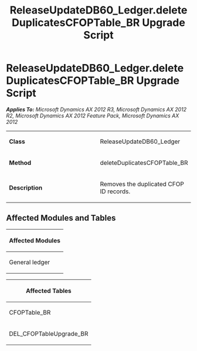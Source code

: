 ﻿---
title: ReleaseUpdateDB60_Ledger.deleteDuplicatesCFOPTable_BR Upgrade Script
TOCTitle: ReleaseUpdateDB60_Ledger.deleteDuplicatesCFOPTable_BR Upgrade Script
ms:assetid: f81c6efb-4402-5536-8da5-8af0b5a3431a
ms:mtpsurl: https://msdn.microsoft.com/en-us/library/JJ737623(v=AX.60)
ms:contentKeyID: 49712316
ms.date: 05/18/2015
mtps_version: v=AX.60
---

# ReleaseUpdateDB60\_Ledger.deleteDuplicatesCFOPTable\_BR Upgrade Script 


_**Applies To:** Microsoft Dynamics AX 2012 R3, Microsoft Dynamics AX 2012 R2, Microsoft Dynamics AX 2012 Feature Pack, Microsoft Dynamics AX 2012_

<table>
<colgroup>
<col style="width: 50%" />
<col style="width: 50%" />
</colgroup>
<tbody>
<tr class="odd">
<td><p><strong>Class</strong></p></td>
<td><p>ReleaseUpdateDB60_Ledger</p></td>
</tr>
<tr class="even">
<td><p><strong>Method</strong></p></td>
<td><p>deleteDuplicatesCFOPTable_BR</p></td>
</tr>
<tr class="odd">
<td><p><strong>Description</strong></p></td>
<td><p>Removes the duplicated CFOP ID records.</p></td>
</tr>
</tbody>
</table>


## Affected Modules and Tables

<table>
<colgroup>
<col style="width: 100%" />
</colgroup>
<thead>
<tr class="header">
<th><p>Affected Modules</p></th>
</tr>
</thead>
<tbody>
<tr class="odd">
<td><p>General ledger</p></td>
</tr>
</tbody>
</table>


<table>
<colgroup>
<col style="width: 100%" />
</colgroup>
<thead>
<tr class="header">
<th><p>Affected Tables</p></th>
</tr>
</thead>
<tbody>
<tr class="odd">
<td><p>CFOPTable_BR</p></td>
</tr>
<tr class="even">
<td><p>DEL_CFOPTableUpgrade_BR</p></td>
</tr>
</tbody>
</table>

  


